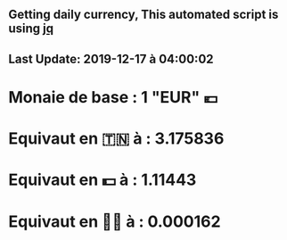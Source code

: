 ## Getting daily currency, This automated script is using [jq](https://stedolan.github.io/jq/)
## Last Update:  2019-12-17 à 04:00:02
 # Monaie de base : 1 "EUR" 💶 
 # Equivaut en 🇹🇳 à :  3.175836 
 # Equivaut en 💵 à : 1.11443
 # Equivaut en 🐱‍💻 à :  0.000162
